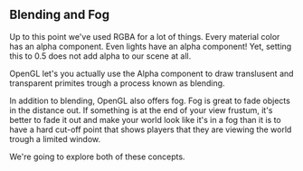 ## Blending and Fog

Up to this point we've used RGBA for a lot of things. Every material color has an alpha component. Even lights have an alpha component! Yet, setting this to 0.5 does not add alpha to our scene at all.

OpenGL let's you actually use the Alpha component to draw translusent and transparent primites trough a process known as blending. 

In addition to blending, OpenGL also offers fog. Fog is great to fade objects in the distance out. If something is at the end of your view frustum, it's better to fade it out and make your world look like it's in a fog than it is to have a hard cut-off point that shows players that they are viewing the world trough a limited window.

We're going to explore both of these concepts.